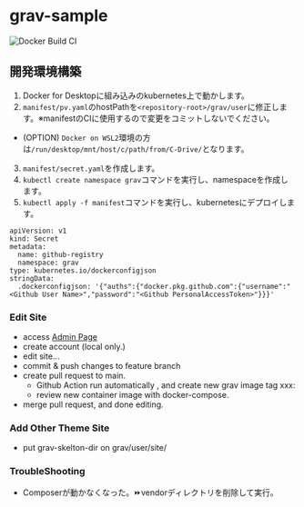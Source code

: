 # grav-sample

![Docker Build CI](https://github.com/y-kimura-opst/grav-sample/workflows/Docker%20Build%20CI/badge.svg)

## 開発環境構築

1. Docker for Desktopに組み込みのkubernetes上で動かします。
2. `manifest/pv.yaml`のhostPathを`<repository-root>/grav/user`に修正します。※manifestのCIに使用するので変更をコミットしないでください。
  - (OPTION) `Docker on WSL2`環境の方は`/run/desktop/mnt/host/c/path/from/C-Drive/`となります。
3. `manifest/secret.yaml`を作成します。
4. `kubectl create namespace grav`コマンドを実行し、namespaceを作成します。
5. `kubectl apply -f manifest`コマンドを実行し、kubernetesにデプロイします。

```
apiVersion: v1
kind: Secret
metadata:
  name: github-registry
  namespace: grav
type: kubernetes.io/dockerconfigjson
stringData:
  .dockerconfigjson: '{"auths":{"docker.pkg.github.com":{"username":"<Github User Name>","password":"<Github PersonalAccessToken>"}}}'
```

### Edit Site

- access [Admin Page](http://localhost/admin)
- create account (local only.)
- edit site...
- commit & push changes to feature branch
- create pull request to main.
  - Github Action run automatically , and create new grav image tag xxx:<src-branch-name>
  - review new container image with docker-compose.
- merge pull request, and done editing.

### Add Other Theme Site

- put grav-skelton-dir on grav/user/site/<site-name> 

### TroubleShooting

- Composerが動かなくなった。⏩vendorディレクトリを削除して実行。